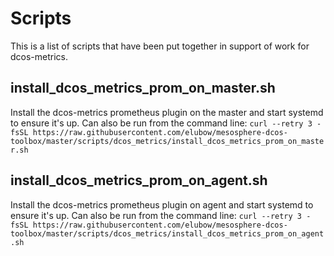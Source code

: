 # Scripts
This is a list of scripts that have been put together in support of work for dcos-metrics.

## install_dcos_metrics_prom_on_master.sh
Install the dcos-metrics prometheus plugin on the master and start systemd to ensure it's up.
Can also be run from the command line: `curl --retry 3 -fsSL https://raw.githubusercontent.com/elubow/mesosphere-dcos-toolbox/master/scripts/dcos_metrics/install_dcos_metrics_prom_on_master.sh`

## install_dcos_metrics_prom_on_agent.sh
Install the dcos-metrics prometheus plugin on agent and start systemd to ensure it's up.
Can also be run from the command line: `curl --retry 3 -fsSL https://raw.githubusercontent.com/elubow/mesosphere-dcos-toolbox/master/scripts/dcos_metrics/install_dcos_metrics_prom_on_agent.sh`
